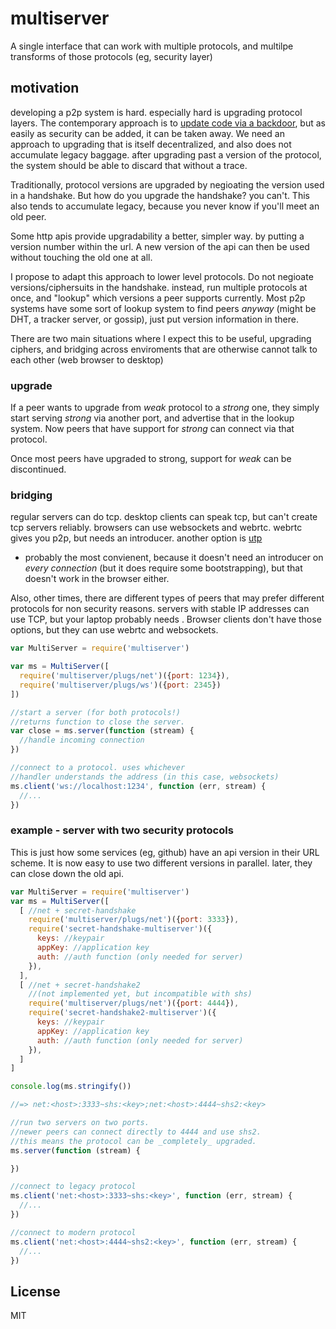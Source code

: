# multiserver

A single interface that can work with multiple protocols,
and multilpe transforms of those protocols (eg, security layer)

## motivation

developing a p2p system is hard. especially hard is upgrading protocol layers.
The contemporary approach is to [update code via a backdoor](https://whispersystems.org/blog/the-ecosystem-is-moving/),
but as easily as security can be added, it can be taken away. We need an approach
to upgrading that is itself decentralized, and also does not accumulate legacy baggage.
after upgrading past a version of the protocol, the system should be able to discard that
without a trace.

Traditionally, protocol versions are upgraded by negioating the version used in a handshake.
But how do you upgrade the handshake? you can't. This also tends to accumulate legacy, because
you never know if you'll meet an old peer.

Some http apis provide upgradability a better, simpler way.
by putting a version number within the url. A new version of
the api can then be used without touching the old one at all.

I propose to adapt this approach to lower level protocols.
Do not negioate versions/ciphersuits in the handshake.
instead, run multiple protocols at once, and "lookup" which
versions a peer supports currently. Most p2p systems have
some sort of lookup system to find peers _anyway_
(might be DHT, a tracker server, or gossip),
just put version information in there.

There are two main situations where I expect this to be useful,
upgrading ciphers, and bridging across enviroments that are
otherwise cannot talk to each other (web browser to desktop)

### upgrade

If a peer wants to upgrade from *weak* protocol
to a *strong* one, they simply start serving *strong* via another port,
and advertise that in the lookup system.
Now peers that have support for *strong* can connect via that protocol.

Once most peers have upgraded to strong, support for *weak* can be discontinued.

### bridging

regular servers can do tcp. desktop clients can speak tcp,
but can't create tcp servers reliably. browsers can
use websockets and webrtc. webrtc gives you p2p, but
needs an introducer. another option is [utp](https://github.com/mafintosh/utp-native)
- probably the most convienent, because it doesn't need an introducer
on _every connection_ (but it does require some bootstrapping),
but that doesn't work in the browser either.

Also, other times, there are different types of peers that may prefer different protocols
for non security reasons. servers with stable IP addresses can use TCP, but your laptop
probably needs . Browser clients don't
have those options, but they can use webrtc and websockets.


``` js
var MultiServer = require('multiserver')

var ms = MultiServer([
  require('multiserver/plugs/net')({port: 1234}),
  require('multiserver/plugs/ws')({port: 2345})
])

//start a server (for both protocols!)
//returns function to close the server.
var close = ms.server(function (stream) {
  //handle incoming connection
})

//connect to a protocol. uses whichever
//handler understands the address (in this case, websockets)
ms.client('ws://localhost:1234', function (err, stream) {
  //...
})
```

### example - server with two security protocols

This is just how some services (eg, github) have an api version
in their URL scheme. It is now easy to use two different
versions in parallel. later, they can close down the old api.
``` js
var MultiServer = require('multiserver')
var ms = MultiServer([
  [ //net + secret-handshake
    require('multiserver/plugs/net')({port: 3333}),
    require('secret-handshake-multiserver')({
      keys: //keypair
      appKey: //application key
      auth: //auth function (only needed for server)
    }),
  ],
  [ //net + secret-handshake2
    //(not implemented yet, but incompatible with shs)
    require('multiserver/plugs/net')({port: 4444}),
    require('secret-handshake2-multiserver')({
      keys: //keypair
      appKey: //application key
      auth: //auth function (only needed for server)
    }),
  ]
]

console.log(ms.stringify())

//=> net:<host>:3333~shs:<key>;net:<host>:4444~shs2:<key>

//run two servers on two ports.
//newer peers can connect directly to 4444 and use shs2.
//this means the protocol can be _completely_ upgraded.
ms.server(function (stream) {

})

//connect to legacy protocol
ms.client('net:<host>:3333~shs:<key>', function (err, stream) {
  //...
})

//connect to modern protocol
ms.client('net:<host>:4444~shs2:<key>', function (err, stream) {
  //...
})

```

## License

MIT









